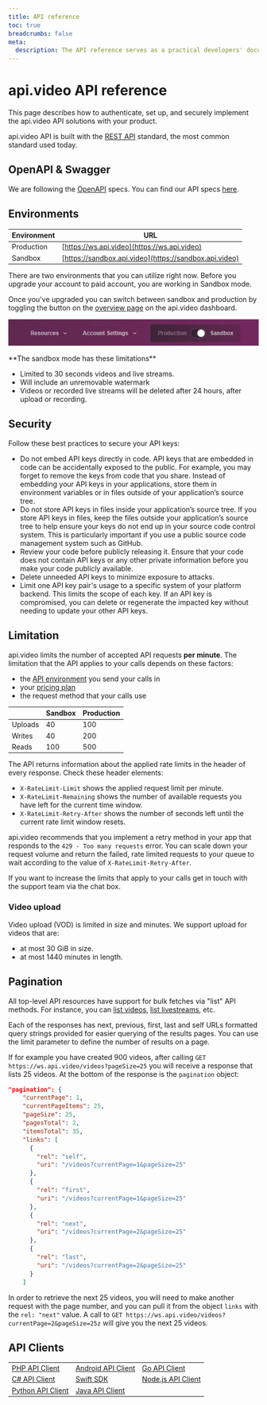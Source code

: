 ```yaml
---
title: API reference
toc: true
breadcrumbs: false
meta:
  description: The API reference serves as a practical developers' documentation about api.video's solutions for video on demand, live streaming, and delivery.
---
```


<div class="section-header">

# api.video <span style="color: var(--accent-10)">API reference</span>

  This page describes how to authenticate, set up, and securely implement the api.video API solutions with your product.

</div>

api.video API is built with the [REST API](https://en.wikipedia.org/wiki/Representational_state_transfer) standard, the most common standard used today.

## OpenAPI & Swagger

We are following the [OpenAPI](https://www.openapis.org/) specs. You can find our API specs [here](https://github.com/apivideo/api.video-documentation/blob/main/openapi.yaml).

## Environments

| Environment | URL                                                    |
| ----------- | ------------------------------------------------------ |
| Production  | [https://ws.api.video](https://ws.api.video)           |
| Sandbox     | [https://sandbox.api.video](https://sandbox.api.video) |

There are two environments that you can utilize right now. Before you upgrade your account to paid account, you are working in Sandbox mode.

Once you've upgraded you can switch between sandbox and production by toggling the button on the [overview page](https://dashboard.api.video/overview) on the api.video dashboard.

![Switching to the sandbox environment in the Dashboard](/_assets/reference/sandbox-switch.png)

<Callout pad="2" type="warning">
**The sandbox mode has these limitations**

- Limited to 30 seconds videos and live streams.
- Will include an unremovable watermark
- Videos or recorded live streams will be deleted after 24 hours, after upload or recording.
</Callout>

## Security

Follow these best practices to secure your API keys:

- Do not embed API keys directly in code. API keys that are embedded in code can be accidentally exposed to the public. For example, you may forget to remove the keys from code that you share. Instead of embedding your API keys in your applications, store them in environment variables or in files outside of your application’s source tree.
- Do not store API keys in files inside your application’s source tree. If you store API keys in files, keep the files outside your application’s source tree to help ensure your keys do not end up in your source code control system. This is particularly important if you use a public source code management system such as GitHub.
- Review your code before publicly releasing it. Ensure that your code does not contain API keys or any other private information before you make your code publicly available.
- Delete unneeded API keys to minimize exposure to attacks.
- Limit one API key pair's usage to a specific system of your platform backend. This limits the scope of each key. If an API key is compromised, you can delete or regenerate the impacted key without needing to update your other API keys.

## Limitation

api.video limits the number of accepted API requests **per minute**. The limitation that the API applies to your calls depends on these factors:

* the [API environment](https://docs.api.video/reference#environments) you send your calls in
* your [pricing plan](https://api.video/pricing/)
* the request method that your calls use

|         | Sandbox | Production |
| ------- | ------- | ---------- |
| Uploads | 40      | 100        |
| Writes  | 40      | 200        |
| Reads   | 100     | 500        |

The API returns information about the applied rate limits in the header of every response. Check these header elements:

- `X-RateLimit-Limit` shows the applied request limit per minute.
- `X-RateLimit-Remaining` shows the number of available requests you have left for the current time window.
- `X-RateLimit-Retry-After` shows the number of seconds left until the current rate limit window resets.

api.video recommends that you implement a retry method in your app that responds to the `429 - Too many requests` error. You can scale down your request volume and return the failed, rate limited requests to your queue to wait according to the value of `X-RateLimit-Retry-After`.

If you want to increase the limits that apply to your calls get in touch with the support team via the chat box.

### Video upload

Video upload (VOD) is limited in size and minutes. We support upload for videos that are:

- at most 30 GiB in size.
- at most 1440 minutes in length.

## Pagination

All top-level API resources have support for bulk fetches via "list" API methods. For instance, you can [list videos](/reference/api/Videos#list-all-video-objects), [list livestreams](/reference/api/Live-Streams#list-all-live-streams), etc.

Each of the responses has next, previous, first, last and self URLs formatted query strings provided for easier querying of the results pages. You can use the limit parameter to define the number of results on a page.

If for example you have created 900 videos, after calling `GET https://ws.api.video/videos?pageSize=25` you will receive a response that lists 25 videos. At the bottom of the response is the `pagination` object:

```json
"pagination": {
    "currentPage": 1,
    "currentPageItems": 25,
    "pageSize": 25,
    "pagesTotal": 2,
    "itemsTotal": 35,
    "links": [
      {
        "rel": "self",
        "uri": "/videos?currentPage=1&pageSize=25"
      },
      {
        "rel": "first",
        "uri": "/videos?currentPage=1&pageSize=25"
      },
      {
        "rel": "next",
        "uri": "/videos?currentPage=2&pageSize=25"
      },
      {
        "rel": "last",
        "uri": "/videos?currentPage=2&pageSize=25"
      }
    ]
```

In order to retrieve the next 25 videos, you will need to make another request with the page number, and you can pull it from the object `links` with the `rel: "next"` value. A call to `GET https://ws.api.video/videos?currentPage=2&pageSize=25z` will give you the next 25 videos.

## API Clients

|                                                                          |                                                                            |                                                                           |
| ------------------------------------------------------------------------ | -------------------------------------------------------------------------- | ------------------------------------------------------------------------- |
| [PHP API Client](https://github.com/apivideo/api.video-php-client)       | [Android API Client](https://github.com/apivideo/api.video-android-client) | [Go API Client](https://github.com/apivideo/api.video-go-client)          |
| [C# API Client](https://github.com/apivideo/api.video-csharp-client)     | [Swift SDK](https://github.com/apivideo/api.video-swift5-client)                | [Node.js API Client](https://github.com/apivideo/api.video-nodejs-client) |
| [Python API Client](https://github.com/apivideo/api.video-python-client) | [Java API Client](https://github.com/apivideo/api.video-java-client)       |
